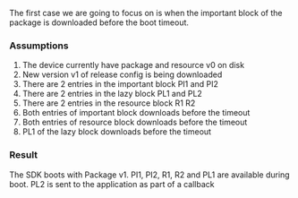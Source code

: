 The first case we are going to focus on is when the important block of the package is downloaded before the boot timeout.

### Assumptions

1. The device currently have package and resource v0 on disk
2. New version v1 of release config is being downloaded
3. There are 2 entries in the important block PI1 and PI2
4. There are 2 entries in the lazy block PL1 and PL2
5. There are 2 entries in the resource block R1 R2
6. Both entries of important block downloads before the timeout
7. Both entries of resource block downloads before the timeout
8. PL1 of the lazy block downloads before the timeout

### Result

The SDK boots with Package v1. PI1, PI2, R1, R2 and PL1 are available during boot. PL2 is sent to the application as part of a callback
